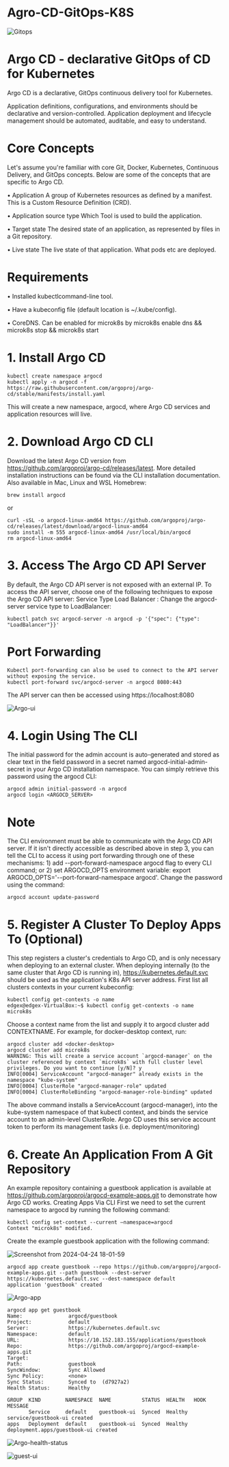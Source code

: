 # Agro-CD-GitOps-K8S

![Gitops](https://github.com/sambathkumarj/Agro-CD-GitOps-K8S/assets/42794636/aed034cc-d55d-47c4-a9a4-39ce59726338)


# Argo CD - declarative  GitOps of CD for Kubernetes 

Argo CD is a declarative, GitOps continuous delivery tool for Kubernetes.

Application definitions, configurations, and environments should be declarative and version-controlled. Application deployment and lifecycle management should be automated, auditable, and easy to understand.

# Core Concepts

Let's assume you're familiar with core Git, Docker, Kubernetes, Continuous Delivery, and GitOps concepts. Below are some of the concepts that are specific to Argo CD.
      
• Application A group of Kubernetes resources as defined by a manifest. This is a Custom Resource Definition (CRD).
      
• Application source type Which Tool is used to build the application.
      
• Target state The desired state of an application, as represented by files in a Git repository. 
      
• Live state The live state of that application. What pods etc are deployed.


# Requirements

• Installed kubectlcommand-line tool.
      
• Have a kubeconfig file (default location is ~/.kube/config).
      
• CoreDNS. Can be enabled for microk8s by microk8s enable dns && microk8s stop && microk8s start

# 1. Install Argo CD

```
kubectl create namespace argocd
kubectl apply -n argocd -f https://raw.githubusercontent.com/argoproj/argo-cd/stable/manifests/install.yaml
```

This will create a new namespace, argocd, where Argo CD services and application resources will live.

# 2. Download Argo CD CLI

Download the latest Argo CD version from https://github.com/argoproj/argo-cd/releases/latest. More detailed installation instructions can be found via the CLI installation documentation.
Also available in Mac, Linux and WSL Homebrew:
```
brew install argocd 
```
or 

```
curl -sSL -o argocd-linux-amd64 https://github.com/argoproj/argo-cd/releases/latest/download/argocd-linux-amd64
sudo install -m 555 argocd-linux-amd64 /usr/local/bin/argocd
rm argocd-linux-amd64
```

# 3. Access The Argo CD API Server

By default, the Argo CD API server is not exposed with an external IP. To access the API server, choose one of the following techniques to expose the Argo CD API server:
Service Type Load Balancer :
Change the argocd-server service type to LoadBalancer:
```
kubectl patch svc argocd-server -n argocd -p '{"spec": {"type": "LoadBalancer"}}'
```

# Port Forwarding
```
Kubectl port-forwarding can also be used to connect to the API server without exposing the service.
kubectl port-forward svc/argocd-server -n argocd 8080:443
```
The API server can then be accessed using https://localhost:8080

![Argo-ui](https://github.com/sambathkumarj/Agro-CD-GitOps-K8S/assets/42794636/4d6f0605-9158-4501-9ad9-cc400cae6661)


# 4. Login Using The CLI

The initial password for the admin account is auto-generated and stored as clear text in the field password in a secret named argocd-initial-admin-secret in your Argo CD installation namespace. You can simply retrieve this password using the argocd CLI:
```
argocd admin initial-password -n argocd
argocd login <ARGOCD_SERVER>
```

# Note
The CLI environment must be able to communicate with the Argo CD API server. If it isn't directly accessible as described above in step 3, you can tell the CLI to access it using port forwarding through one of these mechanisms: 1) add --port-forward-namespace argocd flag to every CLI command; or 2) set ARGOCD_OPTS environment variable: export ARGOCD_OPTS='--port-forward-namespace argocd'.
Change the password using the command:
```
argocd account update-password
```

# 5. Register A Cluster To Deploy Apps To (Optional)

This step registers a cluster's credentials to Argo CD, and is only necessary when deploying to an external cluster. When deploying internally (to the same cluster that Argo CD is running in), https://kubernetes.default.svc should be used as the application's K8s API server address.
First list all clusters contexts in your current kubeconfig:
```
kubectl config get-contexts -o name
edgex@edgex-VirtualBox:~$ kubectl config get-contexts -o name
microk8s
```

Choose a context name from the list and supply it to argocd cluster add CONTEXTNAME. For example, for docker-desktop context, run:
```
argocd cluster add <docker-desktop>
argocd cluster add microk8s
WARNING: This will create a service account `argocd-manager` on the cluster referenced by context `microk8s` with full cluster level privileges. Do you want to continue [y/N]? y
INFO[0004] ServiceAccount "argocd-manager" already exists in the namespace "kube-system" 
INFO[0004] ClusterRole "argocd-manager-role" updated    
INFO[0004] ClusterRoleBinding "argocd-manager-role-binding" updated 
```

The above command installs a ServiceAccount (argocd-manager), into the kube-system namespace of that kubectl context, and binds the service account to an admin-level ClusterRole. Argo CD uses this service account token to perform its management tasks (i.e. deployment/monitoring)

# 6. Create An Application From A Git Repository
An example repository containing a guestbook application is available at https://github.com/argoproj/argocd-example-apps.git to demonstrate how Argo CD works.
Creating Apps Via CLI
First we need to set the current namespace to argocd by running the following command:
```
kubectl config set-context --current –namespace=argocd
Context "microk8s" modified.
```

Create the example guestbook application with the following command:

![Screenshot from 2024-04-24 18-01-59](https://github.com/sambathkumarj/Agro-CD-GitOps-K8S/assets/42794636/9832bd27-6164-4058-972c-6e35b09f6d85)


```
argocd app create guestbook --repo https://github.com/argoproj/argocd-example-apps.git --path guestbook --dest-server https://kubernetes.default.svc --dest-namespace default
application 'guestbook' created
```
![Argo-app](https://github.com/sambathkumarj/Agro-CD-GitOps-K8S/assets/42794636/8e496b86-9185-443f-98ae-867b7f2e4412)

```
argocd app get guestbook
Name:               argocd/guestbook
Project:            default
Server:             https://kubernetes.default.svc
Namespace:          default
URL:                https://10.152.183.155/applications/guestbook
Repo:               https://github.com/argoproj/argocd-example-apps.git
Target:             
Path:               guestbook
SyncWindow:         Sync Allowed
Sync Policy:        <none>
Sync Status:        Synced to  (d7927a2)
Health Status:      Healthy

GROUP  KIND        NAMESPACE  NAME          STATUS  HEALTH   HOOK  MESSAGE
       Service     default    guestbook-ui  Synced  Healthy        service/guestbook-ui created
apps   Deployment  default    guestbook-ui  Synced  Healthy        deployment.apps/guestbook-ui created
```
![Argo-health-status](https://github.com/sambathkumarj/Agro-CD-GitOps-K8S/assets/42794636/7a19ee48-8b6c-476c-b6be-882d379f0ab1)

![guest-ui](https://github.com/sambathkumarj/Agro-CD-GitOps-K8S/assets/42794636/8752c379-2dce-4641-859f-692d80c9c7f6)



